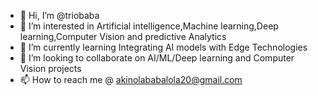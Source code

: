 - 👋 Hi, I’m @triobaba
- 👀 I’m interested in Artificial intelligence,Machine learning,Deep learning,Computer Vision and predictive Analytics 
- 🌱 I’m currently learning Integrating AI models with Edge Technologies 
- 💞️ I’m looking to collaborate on AI/ML/Deep learning and Computer Vision projects 
- 📫 How to reach me @ akinolababalola20@gmail.com

<!---
triobaba/triobaba is a ✨ special ✨ repository because its `README.md` (this file) appears on your GitHub profile.
You can click the Preview link to take a look at your changes.
--->

